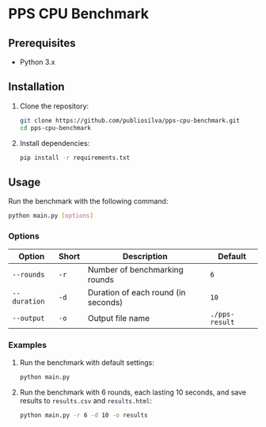 # PPS CPU Benchmark

## Prerequisites

- Python 3.x

## Installation

1. Clone the repository:
    ```bash
    git clone https://github.com/publiosilva/pps-cpu-benchmark.git
    cd pps-cpu-benchmark
    ```

2. Install dependencies:
    ```bash
    pip install -r requirements.txt
    ```

## Usage

Run the benchmark with the following command:

```bash
python main.py [options]
```

### Options

| Option         | Short | Description                         | Default         |
|----------------|-------|-------------------------------------|-----------------|
| `--rounds`     | `-r`  | Number of benchmarking rounds       | `6`             |
| `--duration`   | `-d`  | Duration of each round (in seconds) | `10`            |
| `--output`     | `-o`  | Output file name                    | `./pps-result`  |

### Examples

1. Run the benchmark with default settings:
    ```bash
    python main.py
    ```

2. Run the benchmark with 6 rounds, each lasting 10 seconds, and save results to `results.csv` and `results.html`:
    ```bash
    python main.py -r 6 -d 10 -o results
    ```
